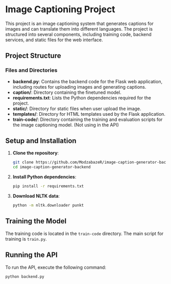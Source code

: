 # Image Captioning Project

This project is an image captioning system that generates captions for images and can translate them into different languages. The project is structured into several components, including training code, backend services, and static files for the web interface.

## Project Structure

### Files and Directories

- **backend.py**: Contains the backend code for the Flask web application, including routes for uploading images and generating captions.
- **caption/**: Directory containing the finetuned model.
- **requirements.txt**: Lists the Python dependencies required for the project.
- **static/**: Directory for static files when user upload the image.
- **templates/**: Directory for HTML templates used by the Flask application.
- **train-code/**: Directory containing the training and evaluation scripts for the image captioning model. (Not using in the API)

## Setup and Installation

1. **Clone the repository**:
    ```sh
    git clone https://github.com/ModzabazeR/image-caption-generator-backend.git
    cd image-caption-generator-backend
    ```

2. **Install Python dependencies**:
    ```sh
    pip install -r requirements.txt
    ```

3. **Download NLTK data**:
    ```sh
    python -m nltk.downloader punkt
    ```

## Training the Model

The training code is located in the `train-code` directory. The main script for training is `train.py`.

## Running the API

To run the API, execute the following command:

```sh
python backend.py
```